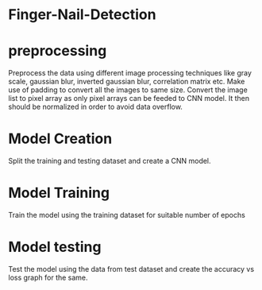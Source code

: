 # Finger-Nail-Detection
# preprocessing
Preprocess the data using different image processing techniques like gray scale, gaussian blur, inverted gaussian blur, correlation matrix etc. 
Make use of padding to convert all the images to same size.
Convert the image list to pixel array as only pixel arrays can be feeded to CNN model.
It then should be normalized in order to avoid data overflow.

# Model Creation
Split the training and testing dataset and create a CNN model.

# Model Training
Train the model using the training dataset for suitable number of epochs

# Model testing
Test the model using the data from test dataset and create the accuracy vs loss graph for the same.
